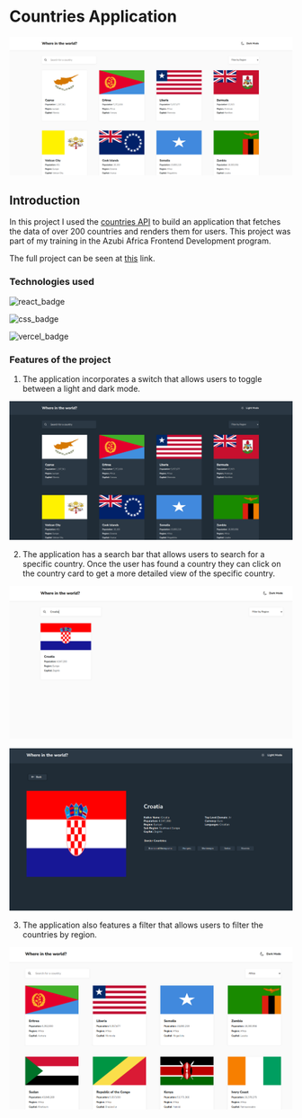 # Countries Application

![home_image](public/countries_home.png)

## Introduction

In this project I used the [countries API](https://restcountries.com) to build an application that fetches the data of over 200 countries and renders them for users. 
This project was part of my training in the Azubi Africa Frontend Development program.

The full project can be seen at [this](https://countries-application-one.vercel.app/) link.

### Technologies used

![react_badge](https://img.shields.io/badge/React-20232A?style=for-the-badge&logo=react&logoColor=61DAFB)

![css_badge](https://img.shields.io/badge/CSS-239120?&style=for-the-badge&logo=css3&logoColor=white)

![vercel_badge](https://img.shields.io/badge/Vercel-000000?style=for-the-badge&logo=vercel&logoColor=white)

### Features of the project

1. The application incorporates a switch that allows users to toggle between a light and dark mode. 

![dark_mode](public/home_dark_mode.png)

2. The application has a search bar that allows users to search for a specific country. Once the user has found a country they can click on the country card to get a more detailed view of the specific country.

![countries_search](public/countries_search.png)

![countries_details](public/country_details.png)

3. The application also features a filter that allows users to filter the countries by region.

![filter_image](public/countries_filter.png)

